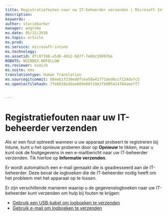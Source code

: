 ```yaml
---
title: Registratiefouten naar uw IT-beheerder verzenden | Microsoft Intune
description: 
keywords: 
author: staciebarker
manager: angrobe
ms.date: 05/31/2016
ms.topic: article
ms.prod: 
ms.service: microsoft-intune
ms.technology: 
ms.assetid: d7c871b8-e5d8-4912-b87f-7e6bc59897be
ROBOTS: NOINDEX,NOFOLLOW
ms.reviewer: esmich
ms.suite: ems
translationtype: Human Translation
ms.sourcegitcommit: 08eeb1f330ed8fcea5da41f71ded0ccf124da7c5
ms.openlocfilehash: 7fe6918a3dae009e68f19e1fb005414704aee7f7


---
```



# Registratiefouten naar uw IT-beheerder verzenden

Als er een fout optreedt wanneer u uw apparaat probeert te registreren bij Intune, kunt u het opnieuw proberen door op **Opnieuw** te tikken, maar u kunt ook de foutgegevens in een e-mailbericht naar uw IT-beheerder verzenden. Tik hiertoe op **Informatie verzenden**.

Er wordt automatisch een e-mail gemaakt die is geadresseerd aan de IT-beheerder. Deze bevat de logboeken die de IT-beheerder nodig heeft om het probleem met het apparaat op te lossen.

Er zijn verschillende manieren waarop u de gegevenslogboeken naar uw IT-beheerder kunt verzenden om hulp bij fouten te krijgen:

- [Gebruik een USB-kabel om logboeken te verzenden](send-diagnostic-data-logs-to-your-it-administrator-using-a-usb-cable-android.md)
- [Gebruik e-mail om logboeken te verzenden](send-diagnostic-data-logs-to-your-it-administrator-using-email-android.md)




<!--HONumber=Aug16_HO5-->


